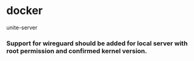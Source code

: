 # docker

unite-server

### Support for wireguard should be added for local server with root permission and confirmed kernel version.
